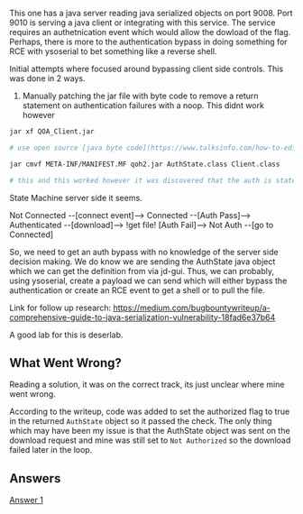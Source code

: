 This one has a java server reading java serialized objects on port 9008. Port 9010 is serving a java client or integrating with this service. The service requires an authetnication event which would allow the dowload of the flag. Perhaps, there is more to the authentication bypass in doing something for RCE with ysoserial to bet something like a reverse shell.

Initial attempts where focused around bypassing client side controls. This was done in 2 ways.

1. Manually patching the jar file with byte code to remove a return statement on authentication failures with a noop. This didnt work however
```bash
jar xf QOA_Client.jar

# use open source [java byte code](https://www.talksinfo.com/how-to-edit-class-file-from-a-jar/) editor to insert a noop in the return on auth failure. Source code was discovered using jd-gui then mapped to the byte code in java byte code editor.

jar cmvf META-INF/MANIFEST.MF qoh2.jar AuthState.class Client.class

# this and this worked however it was discovered that the auth is stateful server side, not just client side via wireshark captures.
```

State Machine server side it seems.

Not Connected --[connect event]--> Connected --[Auth Pass]--> Authenticated --[download]--> !get file!
					       [Auth Fail]--> Not Auth --[go to Connected]	

So, we need to get an auth bypass with no knowledge of the server side decision making. We do know we are sending the AuthState java object which we can get the definition from via jd-gui. Thus, we can probably, using ysoserial, create a payload we can send which will either bypass the authentication or create an RCE event to get  a shell or to pull the file.

Link for follow up research: https://medium.com/bugbountywriteup/a-comprehensive-guide-to-java-serialization-vulnerability-18fad6e37b64

A good lab for this is deserlab.



## What Went Wrong?
Reading a solution, it was on the correct track, its just unclear where mine went wrong.

According to the writeup, code was added to set the authorized flag to true in the returned `AuthState` object so it passed the check. The only thing which may have been my issue is that the AuthState object was sent on the download request and mine was still set to `Not Authorized` so the download failed later in the loop.

## Answers
[Answer 1](https://alexsanford.blog/2020/12/11/metasploit-community-ctf-december-2020/)

